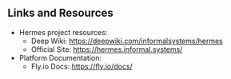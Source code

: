 ## Links and Resources
- Hermes project resources:
  - Deep Wiki: https://deepwiki.com/informalsystems/hermes
  - Official Site: https://hermes.informal.systems/
- Platform Documentation:
  - Fly.io Docs: https://fly.io/docs/